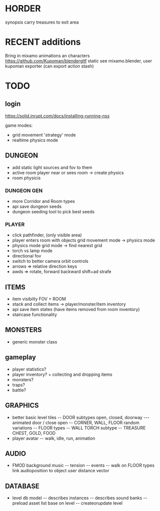# HORDER

synopsis carry treasures to exit area


# RECENT additions

Bring in mixamo animations an characters
 https://github.com/Kupoman/blendergltf 
static see mixamo.blender, user kupoman exporter (can export action stash)


# TODO

## login
https://solid.inrupt.com/docs/installing-running-nss


game modes:

- grid movement 'strategy' mode 
- realtime physics mode

## DUNGEON

- add static light sources and fov to them
- active room player near or sees room -> create physics
- room physicis

### DUNGEON GEN

- more Corridor and Room types
- api save dungeon seeds
- dungeon seeding tool to pick best seeds

### PLAYER

- click pathfinder, (only visible area)
- player enters room with objects grid movement mode -> physics mode
- physics mode grid mode -> find nearest grid
- torch vs lamp mode
- directional fov
- switch to better camera orbit controls
- arrows => relative direction keys
- awds => rotate, forward backward shift+ad strafe

## ITEMS

- item visibilty FOV + ROOM
- stack and collect items -> player/monster/item inventory
- api save item states (have items removed from room inventory)
- staircase functionality

## MONSTERS

- generic monster class

## gameplay

- player statistics?
- player inventory? + collecting and dropping items
- monsters?
- traps?
- battle?

## GRAPHICS

- better basic level tiles
  -- DOOR subtypes open, closed, doorway
  --- animated door / close open
  -- CORNER, WALL, FLOOR random variations
  -- FLOOR types
  -- WALL TORCH subtype
  -- TREASURE CHEST, GOLD, FOOD
- player avatar
  -- walk, idle, run, animation

## AUDIO

- FMOD background music
  -- tension
  -- events
  -- walk on FLOOR types link audioposition to object user distance vector

## DATABASE

- level db model
  -- describes instances
  -- describes sound banks
  -- preload asset list base on level
  -- createorupdate level
